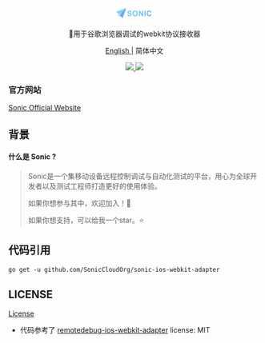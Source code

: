 <p align="center">
  <img width="80px" src="https://raw.githubusercontent.com/SonicCloudOrg/sonic-server/main/logo.png">
</p>
<p align="center">🎉用于谷歌浏览器调试的webkit协议接收器</p>
<p align="center">
  <a href="https://github.com/SonicCloudOrg/sonic-ios-webkit-adapter/blob/main/README.md">  
    English
  </a>
  <span>| 简体中文</span>
</p>
<p align="center">
  <a href="#">  
    <img src="https://img.shields.io/github/v/release/SonicCloudOrg/sonic-ios-webkit-adapter?include_prereleases">
  </a>
  <a href="#">  
    <img src="https://img.shields.io/github/go-mod/go-version/SonicCloudOrg/sonic-ios-webkit-adapter">
  </a>
</p>

### 官方网站
[Sonic Official Website](https://sonic-cloud.gitee.io/#/SIB)
## 背景

#### 什么是 Sonic ?

> Sonic是一个集移动设备远程控制调试与自动化测试的平台，用心为全球开发者以及测试工程师打造更好的使用体验。
>
>  如果你想参与其中，欢迎加入！💪
>
> 如果你想支持，可以给我一个star。⭐

## 代码引用
```
go get -u github.com/SonicCloudOrg/sonic-ios-webkit-adapter
```

## LICENSE

[License](LICENSE)

 - 代码参考了 [remotedebug-ios-webkit-adapter](https://github.com/RemoteDebug/remotedebug-ios-webkit-adapter) license: MIT
